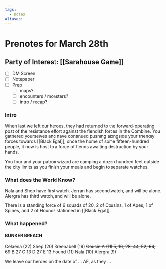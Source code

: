 ```yaml
---
tags:
  - notes
aliases:
---
```


# Prenotes for March 28th
## Party of Interest: [[Sarahouse Game]]
- [ ] DM Screen
- [ ] Notepaper
- [ ] Prep
	- [ ] maps?
	- [ ] encounters / monsters?
	- [ ] intro / recap?

### Intro

When last we left our heroes, they had returned to the forward-operating post of the resistance effort against the fiendish forces in the Combine. You gathered yourselves and have continued pushing alongside your friendly forces towards [[Black Egal]], once the home of some fifteen-hundred people, it now is host to a force of fiends awaiting destruction by your hands.

You four and your patron wizard are camping a dozen hundred feet outside the city limits as you finish your meals and begin to separate watches. 

### What does the World Know?

Nala and Shep have first watch.
Jerran has second watch, and will be alone.
Alergra has third watch, and will be alone.

There is a standing force of 6 squads of 20, 2 of Cousins, 1 of Apes, 1 of Spines, and 2 of Hounds stationed in [[Black Egal]].

### What happened?
#### BUNKER BREACH
Celaena (22)
Shep (20)
Breenabell (19)
~~Cousin A (11) 5, 16, 28, 44, 52, 64, 69~~
B 27 
C 13
D 27
E 13
Hound (11)
Nala (10)
Alergra (9)

We leave our heroes on the date of ... AF, as they ...